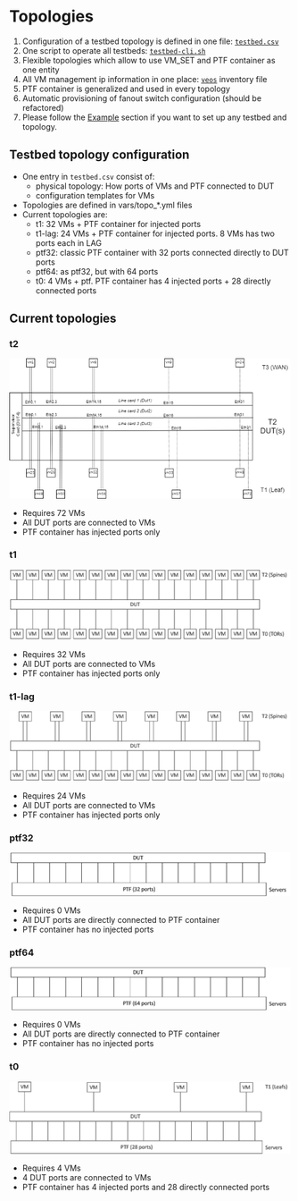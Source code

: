 # Topologies

1. Configuration of a testbed topology is defined in one file: [```testbed.csv```](/ansible/testbed.csv)
2. One script to operate all testbeds: [```testbed-cli.sh```](/ansible/testbed-cli.sh)
3. Flexible topologies which allow to use VM_SET and PTF container as one entity
4. All VM management ip information in one place: [```veos```](/ansible/veos) inventory file
5. PTF container is generalized and used in every topology
6. Automatic provisioning of fanout switch configuration (should be refactored)
7. Please follow the [Example](README.testbed.Example.md) section if you want to set up any testbed and topology.

## Testbed topology configuration

- One entry in ```testbed.csv``` consist of:
  - physical topology: How ports of VMs and PTF connected to DUT
  - configuration templates for VMs
- Topologies are defined in vars/topo_*.yml files
- Current topologies are:
  - t1: 32 VMs + PTF container for injected ports
  - t1-lag: 24 VMs + PTF container for injected ports. 8 VMs has two ports each in LAG
  - ptf32: classic PTF container with 32 ports connected directly to DUT ports
  - ptf64: as ptf32, but with 64 ports
  - t0: 4 VMs + ptf. PTF container has 4 injected ports + 28 directly connected ports

## Current topologies

### t2

![](img/testbed-t2.png)

 - Requires 72 VMs
 - All DUT ports are connected to VMs
 - PTF container has injected ports only
### t1

![](img/testbed-t1.png)

 - Requires 32 VMs
 - All DUT ports are connected to VMs
 - PTF container has injected ports only

### t1-lag

![](img/testbed-t1-lag.png)

 - Requires 24 VMs
 - All DUT ports are connected to VMs
 - PTF container has injected ports only

### ptf32

![](img/testbed-ptf32.png)

 - Requires 0 VMs
 - All DUT ports are directly connected to PTF container
 - PTF container has no injected ports

### ptf64

![](img/testbed-ptf64.png)

 - Requires 0 VMs
 - All DUT ports are directly connected to PTF container
 - PTF container has no injected ports

### t0

![](img/testbed-t0.png)

 - Requires 4 VMs
 - 4 DUT ports are connected to VMs
 - PTF container has 4 injected ports and 28 directly connected ports


